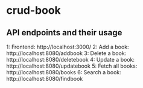 # crud-book

## API endpoints and their usage
1: Frontend: http://localhost:3000/
2: Add a book: http://localhost:8080/addbook
3: Delete a book: http://localhost:8080/deletebook
4: Update a book: http://localhost:8080/updatebook
5: Fetch all books: http://localhost:8080/books
6: Search a book: http://localhost:8080/findbook 
